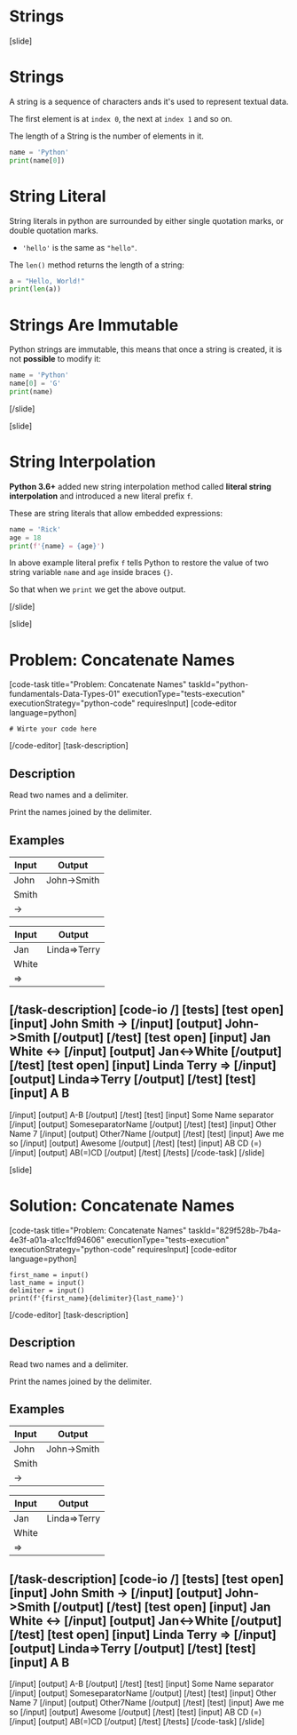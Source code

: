 # Strings


[slide]
# Strings

A string is a sequence of characters ands it's used to represent textual data.

The first element is at `index 0`, the next at `index 1` and so on.

The length of a String is the number of elements in it.

```python live
name = 'Python'
print(name[0])
```

# String Literal

String literals in python are surrounded by either single quotation marks, or double quotation marks.

- `'hello'` is the same as `"hello"`.

The `len()` method returns  the length of a string: 

```python live
a = "Hello, World!"
print(len(a))
```
# Strings Are Immutable

Python strings are immutable, this means that once a string is created, it is not **possible** to modify it:

```python live
name = 'Python'
name[0] = 'G'
print(name)
```
[/slide]

[slide]
# String Interpolation 
**Python 3.6+** added new string interpolation method called **literal string interpolation** and introduced a new literal prefix `f`. 

These are string literals that allow embedded expressions:

```python live
name = 'Rick'
age = 18
print(f'{name} = {age}') 
```
In above example literal prefix `f` tells Python to restore the value of two string variable `name` and `age` inside braces `{}`.

So that when we `print` we get the above output.

[/slide]

[slide]
# Problem: Concatenate Names
[code-task title="Problem: Concatenate Names" taskId="python-fundamentals-Data-Types-01" executionType="tests-execution" executionStrategy="python-code" requiresInput]
[code-editor language=python]
```
# Wirte your code here
```
[/code-editor]
[task-description]
## Description
Read two names and a delimiter.

Print the names joined by the delimiter.

## Examples
| **Input** | **Output** |
| --- | --- |
| John | John->Smith |
| Smith | |
| -> | |  

| **Input** | **Output** |
| --- | --- |
| Jan | Linda=>Terry |
| White | |
| => | | 

[/task-description]
[code-io /]
[tests]
[test open]
[input]
John
Smith
-\>
[/input]
[output]
John-\>Smith
[/output]
[/test]
[test open]
[input]
Jan
White
\<-\>
[/input]
[output]
Jan\<-\>White
[/output]
[/test]
[test open]
[input]
Linda
Terry
=\>
[/input]
[output]
Linda=\>Terry
[/output]
[/test]
[test]
[input]
A
B
-
[/input]
[output]
A-B
[/output]
[/test]
[test]
[input]
Some
Name
separator
[/input]
[output]
SomeseparatorName
[/output]
[/test]
[test]
[input]
Other
Name
7
[/input]
[output]
Other7Name
[/output]
[/test]
[test]
[input]
Awe
me
so
[/input]
[output]
Awesome
[/output]
[/test]
[test]
[input]
AB
CD
(=)
[/input]
[output]
AB(=)CD
[/output]
[/test]
[/tests]
[/code-task]
[/slide]

[slide]
# Solution: Concatenate Names
[code-task title="Problem: Concatenate Names" taskId="829f528b-7b4a-4e3f-a01a-a1cc1fd94606" executionType="tests-execution" executionStrategy="python-code" requiresInput]
[code-editor language=python]
```
first_name = input()
last_name = input()
delimiter = input()
print(f'{first_name}{delimiter}{last_name}')
```
[/code-editor]
[task-description]
## Description
Read two names and a delimiter.

Print the names joined by the delimiter.

## Examples
| **Input** | **Output** |
| --- | --- |
| John | John->Smith |
| Smith | |
| -> | |  

| **Input** | **Output** |
| --- | --- |
| Jan | Linda=>Terry |
| White | |
| => | | 

[/task-description]
[code-io /]
[tests]
[test open]
[input]
John
Smith
-\>
[/input]
[output]
John-\>Smith
[/output]
[/test]
[test open]
[input]
Jan
White
\<-\>
[/input]
[output]
Jan\<-\>White
[/output]
[/test]
[test open]
[input]
Linda
Terry
=\>
[/input]
[output]
Linda=\>Terry
[/output]
[/test]
[test]
[input]
A
B
-
[/input]
[output]
A-B
[/output]
[/test]
[test]
[input]
Some
Name
separator
[/input]
[output]
SomeseparatorName
[/output]
[/test]
[test]
[input]
Other
Name
7
[/input]
[output]
Other7Name
[/output]
[/test]
[test]
[input]
Awe
me
so
[/input]
[output]
Awesome
[/output]
[/test]
[test]
[input]
AB
CD
(=)
[/input]
[output]
AB(=)CD
[/output]
[/test]
[/tests]
[/code-task]
[/slide]